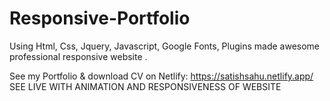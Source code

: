 # Responsive-Portfolio
Using Html, Css, Jquery, Javascript, Google Fonts, Plugins made awesome professional responsive website .
<br>

See my Portfolio & download CV on Netlify: https://satishsahu.netlify.app/
SEE LIVE WITH ANIMATION AND RESPONSIVENESS OF WEBSITE


<img src="https://res.cloudinary.com/codercloud/image/upload/v1660578714/github/Screenshot_313_vgqt6d.png" alt=""/>
<img src="https://res.cloudinary.com/codercloud/image/upload/v1660578713/github/Screenshot_314_u1utyp.png" alt=""/>
<img src="https://res.cloudinary.com/codercloud/image/upload/v1660578713/github/Screenshot_315_csqeys.png" alt=""/>
<img src="https://res.cloudinary.com/codercloud/image/upload/v1660578713/github/Screenshot_316_aenvws.png" alt=""/>

